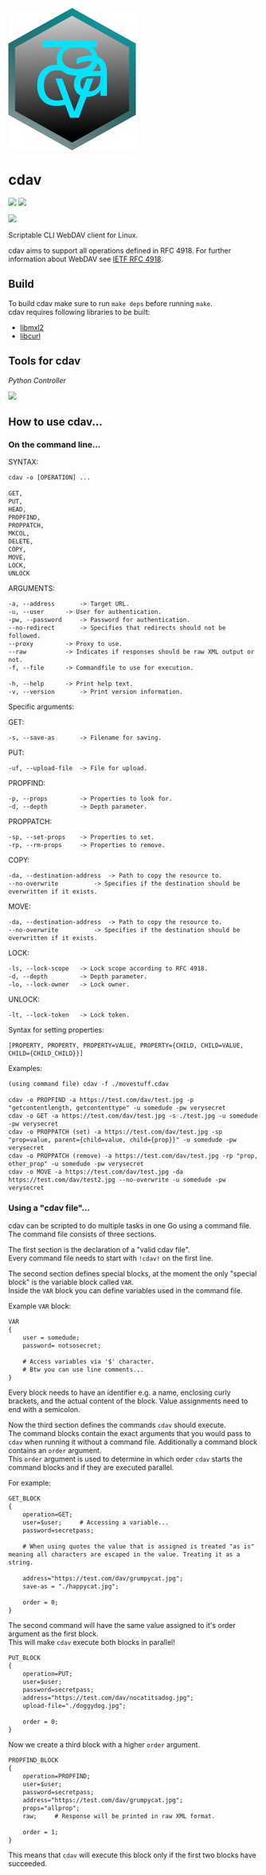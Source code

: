 ![](images/cdav.png)

# cdav

![](https://github.com/luv4bytes/cdav/workflows/ubuntu-16.04/badge.svg)
![](https://github.com/luv4bytes/cdav/workflows/ubuntu-18.04/badge.svg)

[![](https://github-readme-stats.vercel.app/api/pin/?username=luv4bytes&repo=cdav&theme=nightowl)](https://github.com/luv4bytes/cdav)


Scriptable CLI WebDAV client for Linux.

cdav aims to support all operations defined in RFC 4918.
For further information about WebDAV see <a href="https://tools.ietf.org/html/rfc4918">IETF RFC 4918</a>.

## Build

To build cdav make sure to run `make deps` before running `make`. <br>
cdav requires following libraries to be built:

- <a href="http://xmlsoft.org/">libmxl2</a>
- <a href="https://curl.se/libcurl/">libcurl</a>

## Tools for cdav

*Python Controller* 	

[![](https://github-readme-stats.vercel.app/api/pin/?username=luv4bytes&repo=cydav&theme=nightowl)](https://github.com/luv4bytes/cydav)

## How to use cdav...


### On the command line...


SYNTAX:

	cdav -o [OPERATION] ... 

	GET,
	PUT,
	HEAD,
	PROPFIND,
	PROPPATCH,
	MKCOL,
	DELETE,
	COPY,
	MOVE,
	LOCK,
	UNLOCK


ARGUMENTS:

	-a, --address 		-> Target URL.
	-u, --user 		-> User for authentication.
	-pw, --password 	-> Password for authentication.
	--no-redirect 		-> Specifies that redirects should not be followed.
	--proxy 		-> Proxy to use.
	--raw			-> Indicates if responses should be raw XML output or not.
	-f, --file 		-> Commandfile to use for execution.

	-h, --help 		-> Print help text.
	-v, --version 		-> Print version information.

Specific arguments:

GET:		

	-s, --save-as 		-> Filename for saving.	

PUT:	

	-uf, --upload-file 	-> File for upload.	

PROPFIND:	

	-p, --props 		-> Properties to look for.	
	-d, --depth 		-> Depth parameter.

PROPPATCH:	

	-sp, --set-props 	-> Properties to set.
	-rp, --rm-props 	-> Properties to remove.

COPY:	

	-da, --destination-address 	-> Path to copy the resource to.
	--no-overwrite 			-> Specifies if the destination should be overwritten if it exists.

MOVE:

	-da, --destination-address 	-> Path to copy the resource to.
	--no-overwrite 			-> Specifies if the destination should be overwritten if it exists.

LOCK:

	-ls, --lock-scope 	-> Lock scope according to RFC 4918.
	-d, --depth 		-> Depth parameter.
	-lo, --lock-owner 	-> Lock owner.

UNLOCK:

	-lt, --lock-token 	-> Lock token.

Syntax for setting properties:

	[PROPERTY, PROPERTY, PROPERTY=VALUE, PROPERTY={CHILD, CHILD=VALUE, CHILD={CHILD_CHILD}}]

Examples:

	(using command file) cdav -f ./movestuff.cdav

	cdav -o PROPFIND -a https://test.com/dav/test.jpg -p "getcontentlength, getcontenttype" -u somedude -pw verysecret
	cdav -o GET -a https://test.com/dav/test.jpg -s ./test.jpg -u somedude -pw verysecret
	cdav -o PROPPATCH (set) -a https://test.com/dav/test.jpg -sp "prop=value, parent={child=value, child={prop}}" -u somedude -pw verysecret
	cdav -o PROPPATCH (remove) -a https://test.com/dav/test.jpg -rp "prop, other_prop" -u somedude -pw verysecret
	cdav -o MOVE -a https://test.com/dav/test.jpg -da https://test.com/dav/test2.jpg --no-overwrite -u somedude -pw verysecret


### Using a "cdav file"...

cdav can be scripted to do multiple tasks in one Go using a command file.	
The command file consists of three sections.

The first section is the declaration of a "valid cdav file".	
Every command file needs to start with `!cdav!` on the first line.

The second section defines special blocks, at the moment the only "special block" is the variable block called `VAR`.	
Inside the `VAR` block you can define variables used in the command file.

Example `VAR` block:	

```
VAR
{
	user = somedude;
	password= notsosecret;
	
	# Access variables via '$' character.
	# Btw you can use line comments...
}
```

Every block needs to have an identifier e.g. a name, enclosing curly brackets, and the actual content of the block. Value assignments need to end with a semicolon.

Now the third section defines the commands `cdav` should execute. 	
The command blocks contain the exact arguments that you would pass to `cdav` when running it without a command file. Additionally a command block contains an `order` argument. 	
This `order` argument is used to determine in which order `cdav` starts the command blocks and if they are executed parallel.

For example:

```
GET_BLOCK
{
	operation=GET;
	user=$user;		# Accessing a variable...
	password=secretpass;
	
	# When using quotes the value that is assigned is treated "as is" meaning all characters are escaped in the value. Treating it as a string.
	
	address="https://test.com/dav/grumpycat.jpg";
	save-as = "./happycat.jpg";
	
	order = 0;
}
```

The second command will have the same value assigned to it's order argument as the first block. 	
This will make `cdav` execute both blocks in parallel!

```
PUT_BLOCK
{
	operation=PUT;
	user=$user;
	password=secretpass;
	address="https://test.com/dav/nocatitsadog.jpg";
	upload-file="./doggydog.jpg";
	
	order = 0;
}
```

Now we create a third block with a higher `order` argument.

```
PROPFIND_BLOCK
{
	operation=PROPFIND;
	user=$user;
	password=secretpass;
	address="https://test.com/dav/grumpycat.jpg";
	props="allprop";
	raw;	 # Response will be printed in raw XML format.
	
	order = 1;
}
```

This means that `cdav` will execute this block only if the first two blocks have succeeded.
